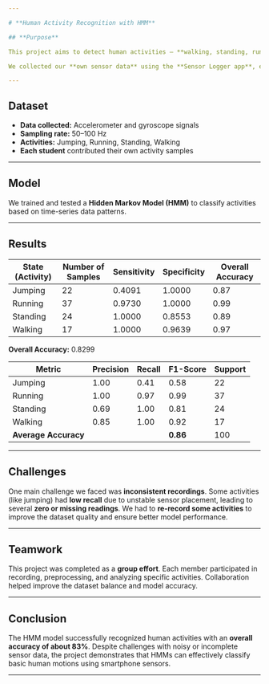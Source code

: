 ```yaml
---

# **Human Activity Recognition with HMM**

## **Purpose**

This project aims to detect human activities — **walking, standing, running, and jumping** — using data collected from smartphone **accelerometer** and **gyroscope** sensors. The model uses a **Hidden Markov Model (HMM)** to classify activities based on motion signals.

We collected our **own sensor data** using the **Sensor Logger app**, ensuring each activity was recorded under realistic conditions.

---
```


## **Dataset**

* **Data collected:** Accelerometer and gyroscope signals
* **Sampling rate:** 50–100 Hz
* **Activities:** Jumping, Running, Standing, Walking
* **Each student** contributed their own activity samples

---

## **Model**

We trained and tested a **Hidden Markov Model (HMM)** to classify activities based on time-series data patterns.

---

## **Results**

| State (Activity) | Number of Samples | Sensitivity | Specificity | Overall Accuracy |
| ---------------- | ----------------- | ----------- | ----------- | ---------------- |
| Jumping          | 22                | 0.4091      | 1.0000      | 0.87             |
| Running          | 37                | 0.9730      | 1.0000      | 0.99             |
| Standing         | 24                | 1.0000      | 0.8553      | 0.89             |
| Walking          | 17                | 1.0000      | 0.9639      | 0.97             |

**Overall Accuracy:** 0.8299

| Metric               | Precision | Recall | F1-Score | Support |
| -------------------- | --------- | ------ | -------- | ------- |
| Jumping              | 1.00      | 0.41   | 0.58     | 22      |
| Running              | 1.00      | 0.97   | 0.99     | 37      |
| Standing             | 0.69      | 1.00   | 0.81     | 24      |
| Walking              | 0.85      | 1.00   | 0.92     | 17      |
| **Average Accuracy** |           |        | **0.86** | 100     |

---

## **Challenges**

One main challenge we faced was **inconsistent recordings**. Some activities (like jumping) had **low recall** due to unstable sensor placement, leading to several **zero or missing readings**.
We had to **re-record some activities** to improve the dataset quality and ensure better model performance.

---

## **Teamwork**

This project was completed as a **group effort**. Each member participated in recording, preprocessing, and analyzing specific activities.
Collaboration helped improve the dataset balance and model accuracy.

---

## **Conclusion**

The HMM model successfully recognized human activities with an **overall accuracy of about 83%**. Despite challenges with noisy or incomplete sensor data, the project demonstrates that HMMs can effectively classify basic human motions using smartphone sensors.

---

